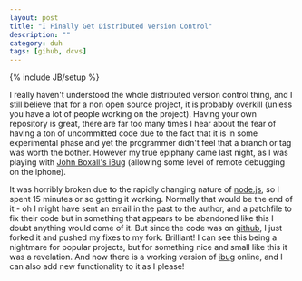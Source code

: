 ```yaml
---
layout: post
title: "I Finally Get Distributed Version Control"
description: ""
category: duh
tags: [gihub, dcvs]
---
```

{% include JB/setup %}

I really haven't understood the whole distributed version control thing, and I still believe that for a non open source project,
it is probably overkill (unless you have a lot of people working on the project).   Having your own repository is great,
there are far too many times I hear about the fear of having a ton of uncommitted code due to the fact that it is in
some experimental phase and yet the programmer didn't feel that a branch or tag was worth the bother.
However my true epiphany came last night, as I was playing with [John Boxall's iBug](http://github.com/johnboxall/ibug)
(allowing some level of remote debugging on the iphone).

It was horribly broken due to the rapidly changing nature of [node.js](http://nodejs.org), so I spent 15 minutes or so
getting it working.   Normally that would be the end of it - oh I might have sent an email in the past to the author,
and a patchfile to fix their code but in something that appears to be abandoned like this I doubt anything would come of it.
But since the code was on [github](http://github.com), I just forked it and pushed my fixes to my fork.   Brilliant!
I can see this being a nightmare for popular projects, but for something nice and small like this it was a revelation.
And now there is a working version of [ibug](http://github.com/kriserickson/ibug) online,
and I can also add new functionality to it as I please!
